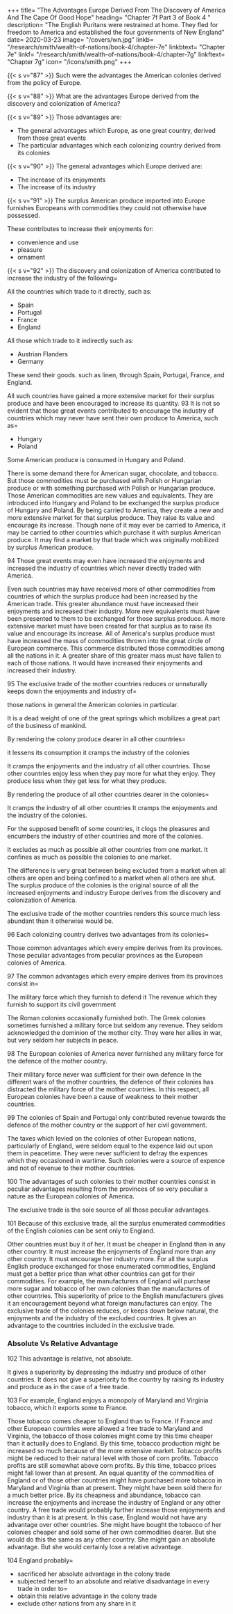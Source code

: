 +++
title=  "The Advantages Europe Derived From The Discovery of America And The Cape Of Good Hope"
heading=  "Chapter 7f Part 3 of Book 4 "
description=  "The English Puritans were restrained at home. They fled for freedom to America and established the four governments of New England"
date=  2020-03-23
image=  "/covers/wn.jpg"
linkb=  "/research/smith/wealth-of-nations/book-4/chapter-7e"
linkbtext=  "Chapter 7e"
linkf=  "/research/smith/wealth-of-nations/book-4/chapter-7g"
linkftext=  "Chapter 7g"
icon=  "/icons/smith.png"
+++


{{< s v="87" >}} Such were the advantages the American colonies derived from the policy of Europe.

{{< s v="88" >}} What are the advantages Europe derived from the discovery and colonization of America?

{{< s v="89" >}} Those advantages are:
- The general advantages which Europe, as one great country, derived from those great events
- The particular advantages which each colonizing country derived from its colonies

{{< s v="90" >}} The general advantages which Europe derived are:
- The increase of its enjoyments
- The increase of its industry

{{< s v="91" >}} The surplus American produce imported into Europe furnishes Europeans with commodities they could not otherwise have possessed.

These contributes to increase their enjoyments for:
- convenience and use
- pleasure
- ornament

{{< s v="92" >}} The discovery and colonization of America contributed to increase the industry of the following= 

All the countries which trade to it directly, such as:
- Spain
- Portugal
- France
- England

All those which trade to it indirectly such as:
- Austrian Flanders
- Germany

These send their goods. such as linen, through Spain, Portugal, France, and England.

All such countries have gained a more extensive market for their surplus produce and have been encouraged to increase its quantity. 93 It is not so evident that those great events contributed to encourage the industry of countries which may never have sent their own produce to America, such as= 
- Hungary
- Poland

Some American produce is consumed in Hungary and Poland.

There is some demand there for American sugar, chocolate, and tobacco.
    But those commodities must be purchased with Polish or Hungarian produce or with something purchased with Polish or Hungarian produce.
Those American commodities are new values and equivalents.
    They are introduced into Hungary and Poland to be exchanged the surplus produce of Hungary and Poland.
By being carried to America, they create a new and more extensive market for that surplus produce.
    They raise its value and encourage its increase.
Though none of it may ever be carried to America, it may be carried to other countries which purchase it with surplus American produce.
    It may find a market by that trade which was originally mobilized by surplus American produce.

94 Those great events may even have increased the enjoyments and increased the industry of countries which never directly traded with America.

Even such countries may have received more of other commodities from countries of which the surplus produce had been increased by the American trade.
    This greater abundance must have increased their enjoyments and increased their industry.
More new equivalents must have been presented to them to be exchanged for those surplus produce.
    A more extensive market must have been created for that surplus as to raise its value and encourage its increase.
All of America's surplus produce must have increased the mass of commodities thrown into the great circle of European commerce.
    This commerce distributed those commodities among all the nations in it.
A greater share of this greater mass must have fallen to each of those nations.
    It would have increased their enjoyments and increased their industry.

95 The exclusive trade of the mother countries reduces or unnaturally keeps down the enjoyments and industry of= 

those nations in general
the American colonies in particular.

It is a dead weight of one of the great springs which mobilizes a great part of the business of mankind.

By rendering the colony produce dearer in all other countries= 

it lessens its consumption
it cramps the industry of the colonies

It cramps the enjoyments and the industry of all other countries.
Those other countries enjoy less when they pay more for what they enjoy.
They produce less when they get less for what they produce.

By rendering the produce of all other countries dearer in the colonies= 

It cramps the industry of all other countries
It cramps the enjoyments and the industry of the colonies.

For the supposed benefit of some countries, it clogs the pleasures and encumbers the industry of other countries and more of the colonies.

It excludes as much as possible all other countries from one market.
It confines as much as possible the colonies to one market.

The difference is very great between being excluded from a market when all others are open and being confined to a market when all others are shut.
The surplus produce of the colonies is the original source of all the increased enjoyments and industry Europe derives from the discovery and colonization of America.

The exclusive trade of the mother countries renders this source much less abundant than it otherwise would be.

96 Each colonizing country derives two advantages from its colonies= 

Those common advantages which every empire derives from its provinces.
Those peculiar advantages from peculiar provinces as the European colonies of America.

97 The common advantages which every empire derives from its provinces consist in= 

The military force which they furnish to defend it
The revenue which they furnish to support its civil government

The Roman colonies occasionally furnished both.
The Greek colonies sometimes furnished a military force but seldom any revenue.
They seldom acknowledged the dominion of the mother city.
They were her allies in war, but very seldom her subjects in peace.

98 The European colonies of America never furnished any military force for the defence of the mother country.

Their military force never was sufficient for their own defence
In the different wars of the mother countries, the defence of their colonies has distracted the military force of the mother countries.
In this respect, all European colonies have been a cause of weakness to their mother countries.

99 The colonies of Spain and Portugal only contributed revenue towards the defence of the mother country or the support of her civil government.

The taxes which levied on the colonies of other European nations, particularly of England, were seldom equal to the expence laid out upon them in peacetime.
They were never sufficient to defray the expences which they occasioned in wartime.
Such colonies were a source of expence and not of revenue to their mother countries.

100 The advantages of such colonies to their mother countries consist in peculiar advantages resulting from the provinces of so very peculiar a nature as the European colonies of America.

The exclusive trade is the sole source of all those peculiar advantages.

101 Because of this exclusive trade, all the surplus enumerated commodities of the English colonies can be sent only to England.

Other countries must buy it of her.
    It must be cheaper in England than in any other country.
    It must increase the enjoyments of England more than any other country.
    It must encourage her industry more.
For all the surplus English produce exchanged for those enumerated commodities, England must get a better price than what other countries can get for their commodities.
    For example, the manufacturers of England will purchase more sugar and tobacco of her own colonies than the manufactures of other countries.
This superiority of price to the English manufacturers gives it an encouragement beyond what foreign manufactures can enjoy.
The exclusive trade of the colonies reduces, or keeps down below natural, the enjoyments and the industry of the excluded countries.
    It gives an advantage to the countries included in the exclusive trade.



### Absolute Vs Relative Advantage

102 This advantage is relative, not absolute.

It gives a superiority by depressing the industry and produce of other countries.
It does not give a superiority to the country by raising its industry and produce as in the case of a free trade.

103 For example, England enjoys a monopoly of Maryland and Virginia tobacco, which it exports some to France.

Those tobacco comes cheaper to England than to France.
If France and other European countries were allowed a free trade to Maryland and Virginia, the tobacco of those colonies might come by this time cheaper than it actually does to England.
    By this time, tobacco production might be increased so much because of the more extensive market.
    Tobacco profits might be reduced to their natural level with those of corn profits.
        Tobacco profits are still somewhat above corn profits.
    By this time, tobacco prices might fall lower than at present.
    An equal quantity of the commodities of England or of those other countries might have purchased more tobacco in Maryland and Virginia than at present.
        They might have been sold there for a much better price.
By its cheapness and abundance, tobacco can increase the enjoyments and increase the industry of England or any other country.
    A free trade would probably further increase those enjoyments and industry than it is at present.
    In this case, England would not have any advantage over other countries.
        She might have bought the tobacco of her colonies cheaper and sold some of her own commodities dearer.
        But she would do this the same as any other country.
    She might gain an absolute advantage.
    But she would certainly lose a relative advantage.

104 England probably= 

- sacrificed her absolute advantage in the colony trade
- subjected herself to an absolute and relative disadvantage in every trade in order to= 
- obtain this relative advantage in the colony trade
- exclude other nations from any share in it

